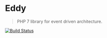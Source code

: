 # Eddy 
> PHP 7 library for event driven architecture.

[![Build Status](https://travis-ci.org/Oktopost/Eddy.svg?branch=master)](https://travis-ci.org/Oktopost/Eddy)